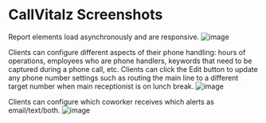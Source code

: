 # CallVitalz Screenshots

Report elements load asynchronously and are responsive.
![image](https://user-images.githubusercontent.com/1107837/124495277-c66a6500-dd6c-11eb-8142-5c9359f42dee.png)

Clients can configure different aspects of their phone handling: hours of operations, employees who are phone handlers, keywords that need to be captured during a phone call, etc.
Clients can click the Edit button to update any phone number settings such as routing the main line to a different target number when main receptionist is on lunch break.
![image](https://user-images.githubusercontent.com/1107837/124493280-4b07b400-dd6a-11eb-9246-f3e50efce041.png)

Clients can configure which coworker receives which alerts as email/text/both.
![image](https://user-images.githubusercontent.com/1107837/124493761-daad6280-dd6a-11eb-932f-2a6433a06788.png)


